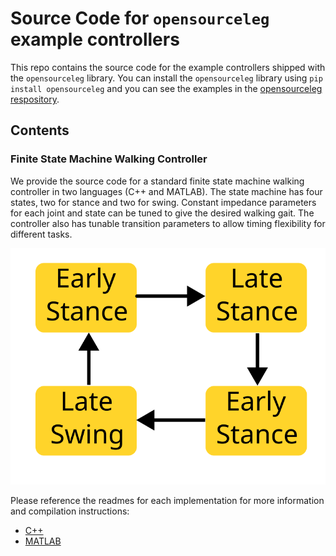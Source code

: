 # Source Code for `opensourceleg` example controllers
This repo contains the source code for the example controllers shipped with the `opensourceleg` library. You can install the `opensourceleg` library using `pip install opensourceleg` and you can see the examples in the [opensourceleg respository](https://github.com/neurobionics/opensourceleg/tree/main/examples). 

## Contents
### Finite State Machine Walking Controller
We provide the source code for a standard finite state machine walking controller in two languages (C++ and MATLAB). 
The state machine has four states, two for stance and two for swing. Constant impedance parameters for each joint and state can be tuned to give the desired walking gait. The controller also has tunable transition parameters to allow timing flexibility for different tasks. 

![Schematic of the Finite State Machine Logic](/assets/FSM_Diagram.svg)

Please reference the readmes for each implementation for more information and compilation instructions:
- [C++](/Finite%20State%20Machine%20Walking%20Controller/CPP/readme.md)
- [MATLAB](/Finite%20State%20Machine%20Walking%20Controller/Matlab/readme.md)